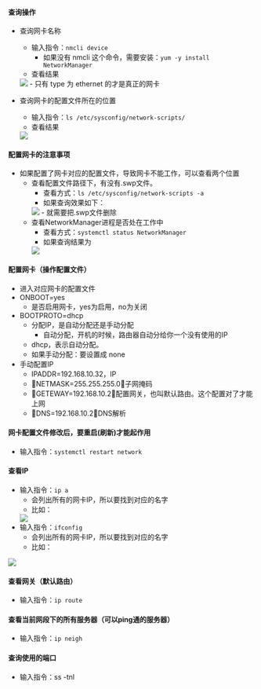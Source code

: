 #### 查询操作
- 查询网卡名称
  - 输入指令：`nmcli device`
    - 如果没有 nmcli 这个命令，需要安装：`yum -y install NetworkManager` 
  - 查看结果
  <img src='https://lsz.net.cn/node/imgs/f9215c2e029840a16912060e4272ebee.png'>
  - 只有 type 为 ethernet 的才是真正的网卡

- 查询网卡的配置文件所在的位置
  - 输入指令：`ls /etc/sysconfig/network-scripts/`
  - 查看结果
  <img src='https://lsz.net.cn/node/imgs/8fc40990aefd600e124d65d38c75b6ac.png'>

#### 配置网卡的注意事项
- 如果配置了网卡对应的配置文件，导致网卡不能工作，可以查看两个位置
  - 查看配置文件路径下，有没有.swp文件。
    - 查看方式：`ls /etc/sysconfig/network-scripts -a`
    - 如果查询效果如下：
    <img src='https://lsz.net.cn/node/imgs/ada80394f86d368bc370ae8efab5ef0b.png'>
    - 就需要把.swp文件删除
  - 查看NetworkManager进程是否处在工作中
    - 查看方式：`systemctl status NetworkManager`
    - 如果查询结果为
    <img src='https://lsz.net.cn/node/imgs/56b5ea11bd8dcb1bc360550dd862a7c9.png'>


#### 配置网卡（操作配置文件）
- 进入对应网卡的配置文件
- ONBOOT=yes
  - 是否启用网卡，yes为启用，no为关闭
- BOOTPROTO=dhcp
  - 分配IP，是自动分配还是手动分配
    - 自动分配，开机的时候，路由器自动分给你一个没有使用的IP
  - dhcp，表示自动分配。
  - 如果手动分配：要设置成 none
- 手动配置IP
  - IPADDR=192.168.10.32，IP
  - NETMASK=255.255.255.0，子网掩码
  - GETEWAY=192.168.10.2，配置网关，也叫默认路由。这个配置对了才能上网
  - DNS=192.168.10.2，DNS解析


#### 网卡配置文件修改后，要重启(刷新)才能起作用
- 输入指令：`systemctl restart network`


#### 查看IP
- 输入指令：`ip a`
  - 会列出所有的网卡IP，所以要找到对应的名字
  - 比如：
  <img src='https://lsz.net.cn/node/imgs/67677133836df4b6396d31ac3bf6a7ef.png'>
- 输入指令：`ifconfig`
  - 会列出所有的网卡IP，所以要找到对应的名字
  - 比如：
 <img src='https://lsz.net.cn/node/imgs/883843c2cab79d9d8b198cee1fb76b6c.png'>


#### 查看网关（默认路由）
- 输入指令：`ip route`



#### 查看当前网段下的所有服务器（可以ping通的服务器）
- 输入指令：`ip neigh`

#### 查询使用的端口
- 输入指令：ss -tnl